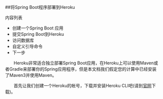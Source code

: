 ﻿##将Spring Boot程序部署到Heroku

内容列表

+ 创建一个Spring Boot 应用
+ 提交Spring Boot到Heroku
+ 访问数据库
+ 自定义引导命令
+ 下一步

&ensp;&ensp;　Heroku非常适合独立部署Spring Boot应用，在Heroku上可以使用Maven或者Gradle来部署你的Spring应用程序，但是本文档我们假定您的计算中已经安装了Maven3并使用Maven。

&ensp;&ensp;　首先让我们创建一个Heroku的帐号，下载并安装Heroku CLI吧(请到[官网](https://devcenter.heroku.com/articles/deploying-spring-boot-apps-to-heroku)下载)。
